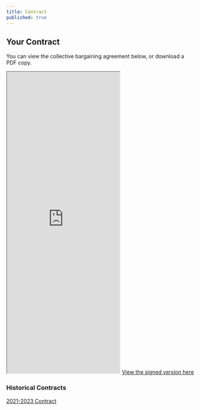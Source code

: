 ```yaml
---
title: Contract
published: true
---
```

## Your Contract

You can view the collective bargaining agreement below, or download a PDF copy.

<iframe height="800" src="https://drive.google.com/file/d/1WFW3nx3fcKqIwRep2ED2OBVy7dwK-DxL/preview">
</iframe>

<a href="https://drive.google.com/file/d/154fKbxEATMsp__PvhFzGcqw7vMipjcB6/view?usp=sharing">
    View the signed version here
</a>

### Historical Contracts

<a href="https://drive.google.com/file/d/1RKx_rNubPfGRsk0Xr6IClqb9vGfBaICU/view?usp=sharing">
    2021-2023 Contract
</a>